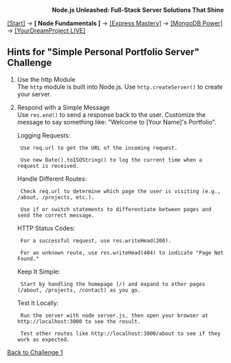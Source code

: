 **<p align="right">Node.js Unleashed: Full-Stack Server Solutions That Shine</p>**

[[Start]](../Introduction.md) → **[ Node Fundamentals ]** → [[Express Mastery]](#express) → [[MongoDB Power]](#mongodb) → [[YourDreamProject LIVE]](#project)

## Hints for "Simple Personal Portfolio Server" Challenge

1. Use the http Module<br />
   The `http` module is built into Node.js. Use `http.createServer()` to create your server.
2. Respond with a Simple Message<br />
   Use `res.end()` to send a response back to the user. Customize the message to say something like: "Welcome to [Your Name]'s Portfolio".

    Logging Requests:

        Use req.url to get the URL of the incoming request.

        Use new Date().toISOString() to log the current time when a request is received.

    Handle Different Routes:

        Check req.url to determine which page the user is visiting (e.g., /about, /projects, etc.).

        Use if or switch statements to differentiate between pages and send the correct message.

    HTTP Status Codes:

        For a successful request, use res.writeHead(200).

        For an unknown route, use res.writeHead(404) to indicate "Page Not Found."

    Keep It Simple:

        Start by handling the homepage (/) and expand to other pages (/about, /projects, /contact) as you go.

    Test It Locally:

        Run the server with node server.js, then open your browser at http://localhost:3000 to see the result.

        Test other routes like http://localhost:3000/about to see if they work as expected.



[Back to Challenge 1](1-5SB.md)
